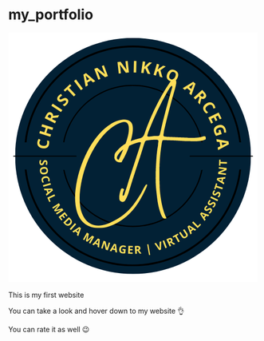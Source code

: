 # my_portfolio

![](<Assets/Logo-Icon%20(1).png>)

This is my first website

You can take a look and hover down to my website 👌

You can rate it as well 😉
